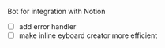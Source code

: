 Bot for integration with Notion

- [ ] add error handler
- [ ] make inline eyboard creator more efficient